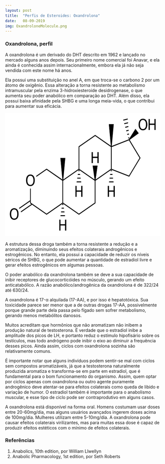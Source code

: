 ```yaml
---
layout: post
title:  "Perfis de Esteroides: Oxandrolona"
date:   08-09-2019
img: OxandroloneMolecule.png
---
```


### Oxandrolona, perfil

A oxandrolona é um derivado do DHT descrito em 1962 e lançado no mercado alguns anos depois.
Seu primeiro nome comercial foi Anavar, e ela ainda é conhecida assim internacionalmente,
embora ela já não seja vendida com este nome há anos.

Ela possui uma substituição no anel A, em que troca-se o carbono 2 por um átomo
de oxigênio. Essa alteração a torna resistente ao metabolismo intramuscular pela
enzima 3-hidroxiesteroide desidrogenase, o que aumenta seu poder anabólico em comparação
ao DHT. Além disso, ela possui baixa afinidade pela SHBG e uma longa meia-vida,
o que contribui para aumentar sua eficácia.

<img src="/assets/img/OxandroloneMolecule.png" style="width:600px; height:400px;"/>

A estrutura dessa droga também a torna resistente a redução e a aromatização, diminuindo
seus efeitos colaterais androgênicos e estrogênicos. No entanto, ela possui a capacidade
de reduzir os níveis séricos de SHBG, o que pode aumentar a quantidade de estradiol livre
e gerar efeitos estrogênicos em algumas pessoas.

O poder anabólico da oxandrolona também se deve a sua capacidade de inibir receptores
de glucocorticóides no músculo, gerando um efeito anticatabólico. A razão anabólico/androgênica
da oxandrolona é de 322/24 até 630/24.

A oxandrolona é 17-&alpha; alquilada (17-AA), e por isso é hepatotóxica. Sua toxicidade parece
ser menor que a de outras drogas 17-AA, possivelmente porque grande parte dela passa
pelo fígado sem sofrer metabolismo, gerando menos metabólitos danosos.

Muitos acreditam que hormônios que não aromatizam não inibem a produção natural de testosterona.
É verdade que o estradiol inibe a amplitude dos picos de LH, e portanto reduz o estímulo
hipofisário sobre os testículos, mas todo andrógeno pode inibir o eixo
ao diminuir a frequência desses picos. Ainda assim,
ciclos com oxandrolona sozinha são relativamente comuns.


É importante notar que alguns indivíduos podem sentir-se mal com ciclos sem compostos aromatizáveis,
já que a testosterona naturalmente produzida aromatiza e transforma-se em parte em estradiol,
 que é fundamental para o bom funcionamento do organismo. Assim, quem optar por ciclos apenas
 com oxandrolona ou outro agente puramente androgênico deve atentar-se para efeitos colaterais
 como queda de libido e variação de humor. O estradiol também é importante para o anabolismo
 muscular, e esse tipo de ciclo pode ser contraprodutivo em alguns casos.
 
A oxandrolona está disponível na forma oral. Homens costumam usar doses entre 20-60mg/dia, mas
alguns usuários avançados ingerem doses acima de 100mg/dia. Mulheres utilizam entre 5-10mg/dia.
A oxandrolona pode causar efeitos colaterais virilizantes, mas para muitas essa dose
é capaz de produzir efeitos estéticos com o mínimo de efeitos colaterais.


### Referências

1. Anabolics, 10th edition, por William Llwellyn
2. Anabolic Pharmacology, 1st edition, por Seth Roberts